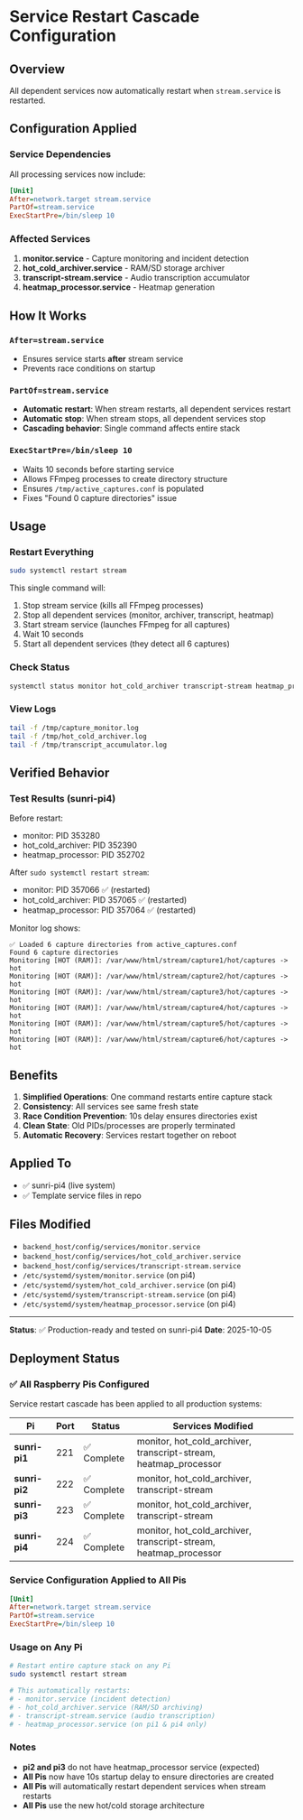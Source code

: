 # Service Restart Cascade Configuration

## Overview
All dependent services now automatically restart when `stream.service` is restarted.

## Configuration Applied

### Service Dependencies
All processing services now include:
```ini
[Unit]
After=network.target stream.service
PartOf=stream.service
ExecStartPre=/bin/sleep 10
```

### Affected Services
1. **monitor.service** - Capture monitoring and incident detection
2. **hot_cold_archiver.service** - RAM/SD storage archiver
3. **transcript-stream.service** - Audio transcription accumulator
4. **heatmap_processor.service** - Heatmap generation

## How It Works

### `After=stream.service`
- Ensures service starts **after** stream service
- Prevents race conditions on startup

### `PartOf=stream.service`
- **Automatic restart**: When stream restarts, all dependent services restart
- **Automatic stop**: When stream stops, all dependent services stop
- **Cascading behavior**: Single command affects entire stack

### `ExecStartPre=/bin/sleep 10`
- Waits 10 seconds before starting service
- Allows FFmpeg processes to create directory structure
- Ensures `/tmp/active_captures.conf` is populated
- Fixes "Found 0 capture directories" issue

## Usage

### Restart Everything
```bash
sudo systemctl restart stream
```

This single command will:
1. Stop stream service (kills all FFmpeg processes)
2. Stop all dependent services (monitor, archiver, transcript, heatmap)
3. Start stream service (launches FFmpeg for all captures)
4. Wait 10 seconds
5. Start all dependent services (they detect all 6 captures)

### Check Status
```bash
systemctl status monitor hot_cold_archiver transcript-stream heatmap_processor
```

### View Logs
```bash
tail -f /tmp/capture_monitor.log
tail -f /tmp/hot_cold_archiver.log
tail -f /tmp/transcript_accumulator.log
```

## Verified Behavior

### Test Results (sunri-pi4)
Before restart:
- monitor: PID 353280
- hot_cold_archiver: PID 352390
- heatmap_processor: PID 352702

After `sudo systemctl restart stream`:
- monitor: PID 357066 ✅ (restarted)
- hot_cold_archiver: PID 357065 ✅ (restarted)
- heatmap_processor: PID 357064 ✅ (restarted)

Monitor log shows:
```
✅ Loaded 6 capture directories from active_captures.conf
Found 6 capture directories
Monitoring [HOT (RAM)]: /var/www/html/stream/capture1/hot/captures -> hot
Monitoring [HOT (RAM)]: /var/www/html/stream/capture2/hot/captures -> hot
Monitoring [HOT (RAM)]: /var/www/html/stream/capture3/hot/captures -> hot
Monitoring [HOT (RAM)]: /var/www/html/stream/capture4/hot/captures -> hot
Monitoring [HOT (RAM)]: /var/www/html/stream/capture5/hot/captures -> hot
Monitoring [HOT (RAM)]: /var/www/html/stream/capture6/hot/captures -> hot
```

## Benefits

1. **Simplified Operations**: One command restarts entire capture stack
2. **Consistency**: All services see same fresh state
3. **Race Condition Prevention**: 10s delay ensures directories exist
4. **Clean State**: Old PIDs/processes are properly terminated
5. **Automatic Recovery**: Services restart together on reboot

## Applied To
- ✅ sunri-pi4 (live system)
- ✅ Template service files in repo

## Files Modified
- `backend_host/config/services/monitor.service`
- `backend_host/config/services/hot_cold_archiver.service`
- `backend_host/config/services/transcript-stream.service`
- `/etc/systemd/system/monitor.service` (on pi4)
- `/etc/systemd/system/hot_cold_archiver.service` (on pi4)
- `/etc/systemd/system/transcript-stream.service` (on pi4)
- `/etc/systemd/system/heatmap_processor.service` (on pi4)

---
**Status**: ✅ Production-ready and tested on sunri-pi4
**Date**: 2025-10-05

## Deployment Status

### ✅ All Raspberry Pis Configured
Service restart cascade has been applied to all production systems:

| Pi | Port | Status | Services Modified |
|---|---|---|---|
| **sunri-pi1** | 221 | ✅ Complete | monitor, hot_cold_archiver, transcript-stream, heatmap_processor |
| **sunri-pi2** | 222 | ✅ Complete | monitor, hot_cold_archiver, transcript-stream |
| **sunri-pi3** | 223 | ✅ Complete | monitor, hot_cold_archiver, transcript-stream |
| **sunri-pi4** | 224 | ✅ Complete | monitor, hot_cold_archiver, transcript-stream, heatmap_processor |

### Service Configuration Applied to All Pis
```ini
[Unit]
After=network.target stream.service
PartOf=stream.service
ExecStartPre=/bin/sleep 10
```

### Usage on Any Pi
```bash
# Restart entire capture stack on any Pi
sudo systemctl restart stream

# This automatically restarts:
# - monitor.service (incident detection)
# - hot_cold_archiver.service (RAM/SD archiving)
# - transcript-stream.service (audio transcription)
# - heatmap_processor.service (on pi1 & pi4 only)
```

### Notes
- **pi2 and pi3** do not have heatmap_processor service (expected)
- **All Pis** now have 10s startup delay to ensure directories are created
- **All Pis** will automatically restart dependent services when stream restarts
- **All Pis** use the new hot/cold storage architecture

